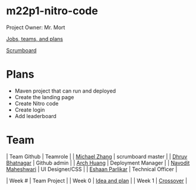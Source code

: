 # m22p1-nitro-code
Project Owner: Mr. Mort

[Jobs, teams, and plans](https://github.com/Archkitten/m221-nitro-code/wiki/Teams,-Plans,-Jobs)

[Scrumboard](https://github.com/Archkitten/m22p1-nitro-code/projects/1)

# Plans
* Maven project that can run and deployed
* Create the landing page
* Create Nitro code
* Create login
* Add leaderboard

# Team

| Team Github | Teamrole | 
| [Michael Zhang](https://tkperson.github.io/apcsa) | scrumboard master |
| [Dhruv Bhatnagar](https://dhrruvb.github.io/submenus/) | Github admin |
| [Arch Huang](https://archkitten.github.io/CS-AP-2/) | Deployment Manager |
| [Navodit Maheshwari](https://navodit1603.github.io/) | UI Designer/CSS |
| [Eshaan Parlikar](https://krispykremesavage.github.io/) | Technical Officer |

| Week # | Team Project | 
| Week 0 | [Idea and plan](https://github.com/Archkitten/m22p1-nitro-code/wiki) | 
| Week 1 | [Crossover](https://github.com/Archkitten/m22p1-nitro-code/issues/9) |
